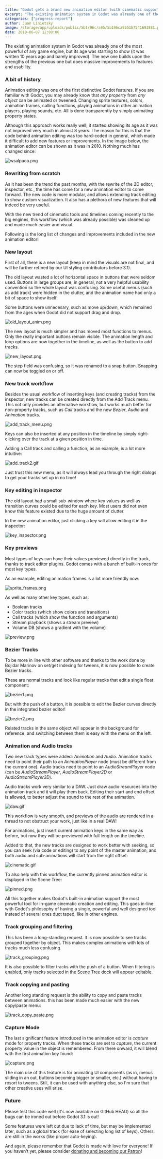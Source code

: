 ```yaml
---
title: "Godot gets a brand new animation editor (with cinematic support)"
excerpt: "The existing animation system in Godot was already one of the most powerful of any game engine, but its age was starting to show (it was written 10 years ago and barely improved). The new one builds upon the strengths of the previous one but does massive improvements to features and usability."
categories: ["progress-report"]
author: Juan Linietsky
image: /storage/app/uploads/public/5b1/96c/a95/5b196ca9551b7541693881.png
date: 2018-06-07 12:00:00
---
```


The existing animation system in Godot was already one of the most powerful of any game engine, but its age was starting to show (it was written 10 years ago and barely improved). The new one builds upon the strengths of the previous one but does massive improvements to features and usability.


### A bit of history

Animation editing was one of the first distinctive Godot features. If you are familiar with Godot, you may already know that *any property* from *any object* can be animated or tweened. Changing sprite textures, colors, animation frames, calling functions, playing animations in other animation players, playing sounds, etc. All is done transparently by simply animating property states.

Although this approach works really well, it started showing its age as it was not improved very much in almost 8 years. The reason for this is that the code behind animation editing was too hard-coded in general, which made it difficult to add new features or improvements. In the image below, the animation editor can be shown as it was in 2010. Nothing much has changed since:


![wsalpaca.png](/storage/app/uploads/public/5b1/95c/5bf/5b195c5bf0d2f577595737.png)

### Rewriting from scratch

As it has been the trend the past months, with the rewrite of the 2D editor, inspector, etc., the time has come for a new animation editor to come forward. The new code is more modular, and allows extending track editing to show custom visualization. It also has a plethora of new features that will indeed be very useful.

With the new trend of cinematic tools and timelines coming recently to the big engines, this workflow (which was already possible) was cleaned up and made much easier and visual.

Following is the long list of changes and improvements included in the new animation editor!


### New layout

First of all, there is a new layout (keep in mind the visuals are not final, and will be further refined by our UI styling contributors before 3.1).

The old layout wasted a lot of horizontal space in buttons that were seldom used. Buttons in large groups are, in general, not a very helpful usability convention so the whole layout was confusing. Some useful menus (such as add track) were hidden in the clutter, and the animation name had only a bit of space to show itself.

Some buttons were unnecesary, such as move up/down, which remained from the ages when Godot did not support drag and drop.


![old_layout_anim.png](/storage/app/uploads/public/5b1/95f/bd8/5b195fbd8c76f962805482.png)

The new layout is much simpler and has moved most functions to menus. Only the really important buttons remain visible. The animation length and loop options are now together in the timeline, as well as the button to add tracks.


![new_layout.png](/storage/app/uploads/public/5b1/960/6e1/5b19606e10851991171687.png)

The step field was confusing, so it was renamed to a snap button. Snapping can now be toggled on or off.

### New track workflow

Besides the usual workflow of inserting keys (and creating tracks) from the inspector, new tracks can be created directly from the Add Track menu. This not only provides an alternative workflow, but works much better for non-property tracks, such as *Call* tracks and the new *Bezier*, *Audio* and *Animation* tracks.



![add_track_menu.png](/storage/app/uploads/public/5b1/963/fe9/5b1963fe9ced6805625069.png)


Keys can also be inserted at any position in the timeline by simply right-clicking over the track at a given position in time.

Adding a Call track and calling a function, as an example, is a lot more intuitive:

![add_track2.gif](/storage/app/uploads/public/5b1/963/afb/5b1963afbac27951840024.gif)

Just trust this new menu, as it will always lead you through the right dialogs to get your tracks set up in no time!

### Key editing in inspector

The old layout had a small sub-window where key values as well as transition curves could be edited for each key. Most users did not even know this feature existed due to the huge amount of clutter.

In the new animation editor, just clicking a key will allow editing it in the inspector:


![key_inspector.png](/storage/app/uploads/public/5b1/961/771/5b1961771e56d290557236.png)


### Key previews

Most types of keys can have their values previewed directly in the track, thanks to track editor plugins. Godot comes with a bunch of built-in ones for most key types.

As an example, editing animation frames is a lot more friendly now:

![sprite_frames.png](/storage/app/uploads/public/5b1/962/2b1/5b19622b1d449201902863.png)

As well as many other key types, such as:

* Boolean tracks
* Color tracks (which show colors and transitions)
* Call tracks (which show the function and arguments)
* Stream playback (shows a stream preview)
* Volume DB (shows a gradient with the volume)


![preview.png](/storage/app/uploads/public/5b1/962/d39/5b1962d39ad28606691486.png)


### Bezier Tracks

To be more in line with other software and thanks to the work done by Bojidar Marinov on set/get indexing for tweens, it is now possible to create Bezier tracks.

These are normal tracks and look like regular tracks that edit a single float component:


![bezier1.png](/storage/app/uploads/public/5b1/965/642/5b1965642e187860300919.png)

But with the push of a button, it is possible to edit the Bezier curves directly in the integrated bezier editor!


![bezier2.png](/storage/app/uploads/public/5b1/965/cac/5b1965cacc052103787308.png)

Related tracks in the same object will appear in the background for reference, and switching between them is easy with the menu on the left.


### Animation and Audio tracks

Two new track types were added: *Animation* and *Audio*. Animation tracks need to point their path to an *AnimationPlayer* node (must be different from the current one). Audio tracks need to point to an *AudioStreamPlayer* node (can be *AudioStreamPlayer*, *AudioStreamPlayer2D* or *AudioStreamPlayer3D*).

Audio tracks work very similar to a DAW. Just draw audio resources into the animation track and it will play them back. Editing their start and end offset is allowed, to better adjust the sound to the rest of the animation.

![daw.gif](/storage/app/uploads/public/5b1/968/197/5b1968197380d220873085.gif)

This workflow is very smooth, and previews of the audio are rendered in a thread to not obstruct your work, just like in a real DAW!

For animations, just insert current animation keys in the same way as before, but now they will be previewed with full length on the timeline.

Added to that, the new tracks are designed to work better with seeking, so you can seek (via code or editing) to any point of the master animation, and both audio and sub-animations will start from the right offset:


![cinematic.gif](/storage/app/uploads/public/5b1/968/aa1/5b1968aa14e14689594560.gif)

To also help with this workflow, the currently pinned animation editor is displayed in the Scene Tree:



![pinned.png](/storage/app/uploads/public/5b1/96a/0d8/5b196a0d8f953606047649.png)


All this together makes Godot's built-in animation support the most powerful tool for in-game cinematic creation and editing. This goes in-line with Godot's philosophy of having a single, powerful and well designed tool instead of several ones duct taped, like in other engines.


### Track grouping and filtering

This has been a long-standing request. It is now possible to see tracks grouped together by object. This makes complex animations with lots of tracks much less confusing.


![track_grouping.png](/storage/app/uploads/public/5b1/966/62b/5b196662b47df823228932.png)

It is also possible to filter tracks with the push of a button. When filtering is enabled, only tracks selected in the Scene Tree dock will appear editable.

### Track copying and pasting

Another long standing request is the ability to copy and paste tracks between animations. this has been made much easier with the new copy/paste menu:

![track_copy_paste.png](/storage/app/uploads/public/5b1/966/fea/5b1966fea8004182532320.png)


### Capture Mode

The last significant feature introduced in the animation editor is *capture* mode for property tracks. When these tracks are set to *capture*, the current property value in the object is remembered. From there onward, it will blend with the first animation key found:


![capture.png](/storage/app/uploads/public/5b1/96a/ac8/5b196aac85613075641287.png)

The main use of this feature is for animating UI components (as in, menus sliding in an out, buttons becoming bigger or smaller, etc.) without having to resort to tweens. Still, it can be used with anything else, so I'm sure that other creative uses will arise.


### Future

Please test this code well (it's now available on GitHub HEAD) so all the bugs can be ironed out before Godot 3.1 is out!

Some features were left out due to lack of time, but may be implemented later, such as a global track (for ease of selecting long list of keys). Others are still in the works (like proper auto-keying).

And again, please remember that Godot is made with love for everyone! If you haven't yet, please consider [donating and becoming our Patron](https://www.patreon.com/godotengine)!
